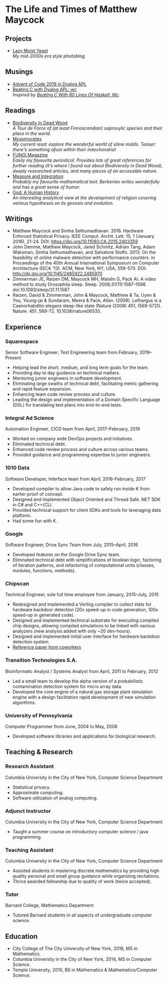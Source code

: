 # The Life and Times of Matthew Maycock

## Projects
- [Lazy Moist Yeast](https://LazyMoistYeast.com/)  
  _My mid-2000s era style photoblog._

## Musings
- [Advent of Code 2019 in Dyalog APL](https://ummaycoc.github.io/aoc-2019.apl/)
- [Beating C with Dyalog APL: wc](https://ummaycoc.github.io/wc.apl/)  
  _Inspired by [Beating C With 80 Lines Of Haskell: Wc](https://chrispenner.ca/posts/wc)._

## Readings
- [Biodiversity In Dead Wood](https://www.cambridge.org/core/books/biodiversity-in-dead-wood/32EA8DA79A503B95795384FFA5BC993D)  
  _A Tour de Force of (at least Finnoscandian) saproxylic species and their place in the world._
- [Myxomycetes](https://www.elsevier.com/books/myxomycetes/alvarado/978-0-12-805089-7)  
  _My current read: explore the wonderful world of slime molds. Teaser: there's something afoot within their mitochondria!_
- [FUNGI Magazine](http://fungimag.com)  
  _Easily my favourite periodical. Provides lots of great references for further reading (it's where I found out about Biodiversity in Dead Wood), deeply researched articles, and many pieces of an accessible nature._
- [Measure and Integration](https://www.maa.org/press/maa-reviews/measure-and-integration)  
  _Probably my favourite mathematical text. Berberian writes wonderfully and has a great sense of humor._
- [God: A Human History](http://rezaaslan.com/book/god-a-human-history/)  
  _An interesting analytical view at the development of religion covering various hypotheses on its genesis and evolution._

## Writings
- Matthew Maycock and Simha Sethumadhavan. 2016. Hardware Enforced Statistical Privacy. IEEE Comput. Archit. Lett. 15, 1 (January 2016), 21-24. DOI: https://doi.org/10.1109/LCA.2015.2403359
- John Demme, Matthew Maycock, Jared Schmitz, Adrian Tang, Adam Waksman, Simha Sethumadhavan, and Salvatore Stolfo. 2013. On the feasibility of online malware detection with performance counters. In Proceedings of the 40th Annual International Symposium on Computer Architecture (ISCA '13). ACM, New York, NY, USA, 559-570. DOI: http://dx.doi.org/10.1145/2485922.2485970
- Zimmerman JE, Raizen DM, Maycock MH, Maislin G, Pack AI. A video method to study Drosophila sleep. Sleep. 2008;31(11):1587–1598. doi:10.1093/sleep/31.11.1587
- Raizen, David & Zimmerman, John & Maycock, Matthew & Ta, Uyen & You, Young-jai & Sundaram, Meera & Pack, Allan. (2008). Lethargus is a Caenorhabditis elegans sleep-like state (Nature (2008) 451, (569-572)). Nature. 451. 569-72. 10.1038/nature06535.

## Experience
### Squarespace
Senior Software Engineer, Test Engineering team from February, 2019–Present
- Helping lead the short, medium, and long term goals for the team.
- Providing day to day guidance on technical matters.
- Mentoring junior engineers in software development.
- Eliminating large swaths of technical debt, facilitating metric gathering and rapid feature expansion.
- Enhancing team code review process and culture.
- Leading the design and implementation of a Domain Specific Language (DSL) for translating test plans into end-to-end tests.

### Integral Ad Science
Automation Engineer, CICD team from April, 2017–February, 2019
- Worked on company wide DevOps projects and initiatives.
- Eliminated technical debt.
- Enhanced code review process and culture across various teams.
- Provided guidance and programming expertise to junior engineers.

### 1010 Data
Software Developer, Interface team from April, 2016–February, 2017
- Developed compiler to allow Java code to safely run inside K from earlier proof of concept.
- Designed and implemented Object Oriented and Thread Safe .NET SDK in C# and C++/CLI.
- Provided technical support for client SDKs and tools for leveraging data platform.
- Had some fun with K.

### Google
Software Engineer, Drive Sync Team from July, 2015–April, 2016
- Developed features on the Google Drive Sync team. 
- Eliminated technical debt with simplifications of boolean logic, factoring of iteration patterns, and refactoring of computational units (classes, modules, functions, methods).

### Chipscan
Technical Engineer, sole full time employee from January, 2015–July, 2015
- Redesigned and implemented a Verilog compiler to collect stats for hardware backdoor detection (20x speed-up in code generation, 100x speed-up in generated code).
- Designed and implemented technical substrate for executing compiled chip designs, allowing compiled simulations to be linked with various analyzers (new analysis added with only ~20 dev-hours).
- Designed and implemented initial user interface for hardware backdoor detection system.
- [Reference paper from coworkers](http://www.cs.columbia.edu/~simha/preprint_ccs13.pdf)

### Transition Technologies S.A.
Bioinformatic Analyst / Systems Analyst from April, 2011 to February, 2012
- Led a small team to develop the alpha version of a probabilistic contamination detection system for micro array data. 
- Developed the core engine of a natural gas storage plant simulation engine with a design facilitation rapid development of new simulation algorithms.

### University of Pennsylvania
Computer Programmer from June, 2004 to May, 2008
- Developed software libraries and applications for biological research.

## Teaching & Research
### Research Assistant
Columbia University in the City of New York, Computer Science Department  
- Statistical privacy.
- Approximate computing.
- Software utilization of analog computing.

### Adjunct Instructor
Columbia University in the City of New York, Computer Science Department  
- Taught a summer course on introductory computer science / java programming.

### Teaching Assistant
Columbia University in the City of New York, Computer Science Department  
- Assisted students in mastering discrete mathematics by providing high quality personal and small group guidance while organizing recitations.
- Thrice awarded fellowship due to quality of work (twice accepted).

### Tutor
Barnard College, Mathematics Department  
- Tutored Barnard students in all aspects of undergraduate computer science.

## Education
- City College of The City University of New York, 2016, MS in Mathematics.
- Columbia University in the City of New York, 2014, MS in Computer Science.
- Temple University, 2010, BS in Mathematics &amp; Mathematics/Computer Science.
